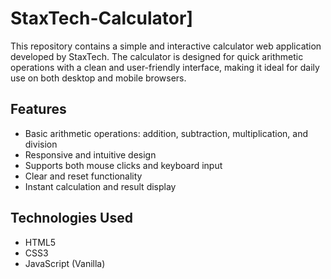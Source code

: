 # StaxTech-Calculator]
This repository contains a simple and interactive calculator web application developed by StaxTech. The calculator is designed for quick arithmetic operations with a clean and user-friendly interface, making it ideal for daily use on both desktop and mobile browsers.

## Features

- Basic arithmetic operations: addition, subtraction, multiplication, and division
- Responsive and intuitive design
- Supports both mouse clicks and keyboard input
- Clear and reset functionality
- Instant calculation and result display

## Technologies Used

- HTML5
- CSS3
- JavaScript (Vanilla)
